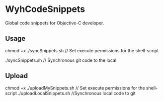 # WyhCodeSnippets
Global code snippets for Objective-C developer.



## Usage 

chmod +x ./syncSnippets.sh // Set execute permissions for the shell-script

./syncSnippets.sh // Synchronous git code to the local


## Upload

chmod +x ./uploadMySnippets.sh // Set execute permissions for the shell-script
./uploadLocalSnippets.sh  //Synchronous local code to git
